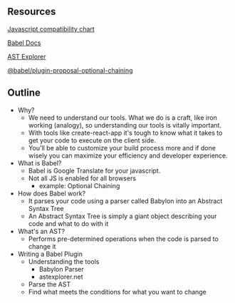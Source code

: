 ## Resources

[Javascript compatibility chart](https://kangax.github.io/compat-table/es2016plus/)

[Babel Docs](https://babeljs.io/docs/en/)

[AST Explorer](https://astexplorer.net/#/KJ8AjD6maa)

[@babel/plugin-proposal-optional-chaining](https://github.com/babel/babel/tree/master/packages/babel-plugin-proposal-optional-chaining)

## Outline

- Why?
  - We need to understand our tools. What we do is a craft, like iron working (analogy), so understanding our tools is vitally important.
  - With tools like create-react-app it's tough to know what it takes to get your code to execute on the client side.
  - You'll be able to customize your build process more and if done wisely you can maximize your efficiency and developer experience.
- What is Babel?
  - Babel is Google Translate for your javascript.
  - Not all JS is enabled for all browsers
      - example: Optional Chaining
- How does Babel work?
  - It parses your code using a parser called Babylon into an Abstract Syntax Tree
  - An Abstract Syntax Tree is simply a giant object describing your code and what to do with it
- What's an AST?
  - Performs pre-determined operations when the code is parsed to change it
- Writing a Babel Plugin
  - Understanding the tools
    - Babylon Parser
    - astexplorer.net
  - Parse the AST
  - Find what meets the conditions for what you want to change